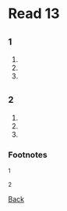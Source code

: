 # Read 13

## <sup>1</sup>

1.
2.
3.

## <sup>2</sup>

1.
2.
3.

### Footnotes

<sup>1</sup>

<sup>2</sup>

[Back](/reading-notes/301/301-TOC.html)